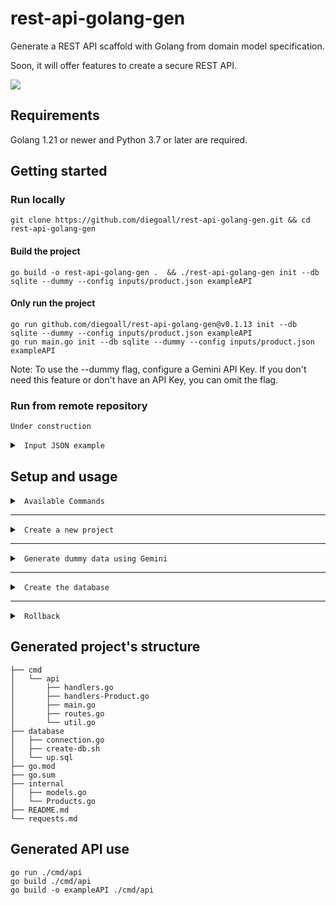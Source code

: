 # rest-api-golang-gen
Generate a REST API scaffold with Golang from domain model specification.

Soon, it will offer features to create a secure REST API.


<img src="rest-api-golang-gen_use.gif" align="center"/>


## Requirements

Golang 1.21 or newer and Python 3.7 or later are required.


## Getting started


### Run locally

    git clone https://github.com/diegoall/rest-api-golang-gen.git && cd rest-api-golang-gen

#### Build the project

    go build -o rest-api-golang-gen .  && ./rest-api-golang-gen init --db sqlite --dummy --config inputs/product.json exampleAPI

#### Only run the project

    go run github.com/diegoall/rest-api-golang-gen@v0.1.13 init --db sqlite --dummy --config inputs/product.json exampleAPI
    go run main.go init --db sqlite --dummy --config inputs/product.json exampleAPI

Note: To use the --dummy flag, configure a Gemini API Key. If you don't need this feature or don't have an API Key, you can omit the flag.


### Run from remote repository

    Under construction


<details><summary><code> Input JSON example </code></summary>

### --config parameter

This is the input to define the model to be generated. The path of a JSON file must be assigned with the following structure:

    [
        {
          "tipo": "Product",
          "atributos": {
            "name": {
              "tipoDato": "string"
            },
            "description": {
              "tipoDato": "string"
            },
            "price": {
              "tipoDato": "int"
            },
            "quantity": {
              "tipoDato": "int"
            }
          }
        }
    ]

</summary></details>

## Setup and usage

<details><summary><code> Available Commands   </code></summary>

##
Available commands

    go run github.com/diegoall/rest-api-golang-gen@latest init

    Available Commands:
      completion  Generate the autocompletion script for the specified shell
      help        Help about any command
      init        Inicializa un nuevo proyecto
      rollback    Restaura los archivos genéricos a partir de los archivos base

</summary></details>

-----------------------------------------------------------
<details><summary><code> Create a new project   </code></summary>

##
Options

    go run github.com/diego-all/rest-api-golang-gen@latest init -h

    Flags:
      -c, --config string   Ruta del archivo JSON de configuración
      -d, --db string       Tipo de base de datos (requerido)
      -u, --dummy           Generar Dummy data usando Gemini (Requiere API Key)
      -h, --help            help for init


</summary></details>

-----------------------------------------------------------

<details><summary><code> Generate dummy data using Gemini  </code></summary>

##
Generate Gemini API Key [Gemini](https://aistudio.google.com/app/apikey)

</summary></details>

-----------------------------------------------------------
<details><summary><code> Create the database </code></summary>

## 
You need to have sqlite3 installed on your computer.

    sh create-db.sh

</summary></details>

-----------------------------------------------------------
<details><summary><code> Rollback </code></summary>

##
After using genotype the templates must be reset for next use.

    go run main.go rollback

</summary></details>
    

## Generated project's structure


    ├── cmd
    │   └── api
    │       ├── handlers.go
    │       ├── handlers-Product.go
    │       ├── main.go
    │       ├── routes.go
    │       └── util.go
    ├── database
    │   ├── connection.go
    │   ├── create-db.sh
    │   └── up.sql
    ├── go.mod
    ├── go.sum
    ├── internal
    │   ├── models.go
    │   └── Products.go
    ├── README.md
    └── requests.md

## Generated API use

    go run ./cmd/api
    go build ./cmd/api
    go build -o exampleAPI ./cmd/api


